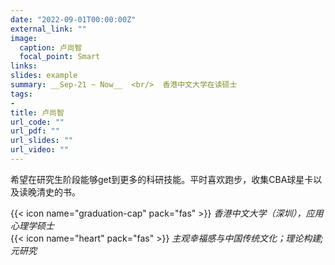 ```yaml
---
date: "2022-09-01T00:00:00Z"
external_link: ""
image:
  caption: 卢尚智
  focal_point: Smart
links:
slides: example
summary: __Sep-21 ~ Now__  <br/>  香港中文大学在读硕士
tags:
- 
title: 卢尚智
url_code: ""
url_pdf: ""
url_slides: ""
url_video: ""
---
```

希望在研究生阶段能够get到更多的科研技能。平时喜欢跑步，收集CBA球星卡以及读晚清史的书。

{{< icon name="graduation-cap" pack="fas" >}} _香港中文大学（深圳），应用心理学硕士_  
{{< icon name="heart" pack="fas" >}} _主观幸福感与中国传统文化；理论构建; 元研究_  
 

